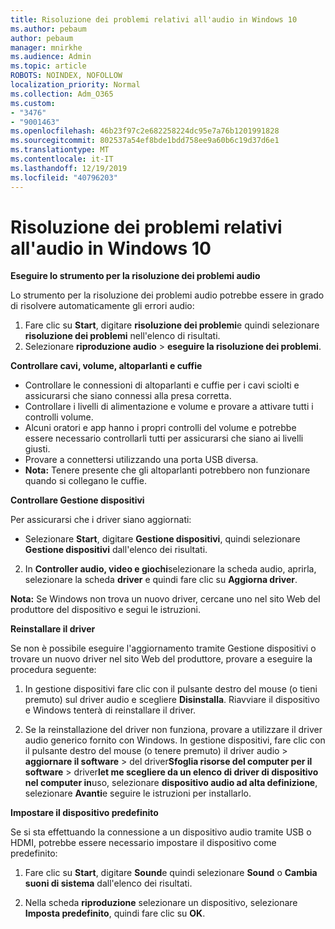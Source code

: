 ```yaml
---
title: Risoluzione dei problemi relativi all'audio in Windows 10
ms.author: pebaum
author: pebaum
manager: mnirkhe
ms.audience: Admin
ms.topic: article
ROBOTS: NOINDEX, NOFOLLOW
localization_priority: Normal
ms.collection: Adm_O365
ms.custom:
- "3476"
- "9001463"
ms.openlocfilehash: 46b23f97c2e682258224dc95e7a76b1201991828
ms.sourcegitcommit: 802537a54ef8bde1bdd758ee9a60b6c19d37d6e1
ms.translationtype: MT
ms.contentlocale: it-IT
ms.lasthandoff: 12/19/2019
ms.locfileid: "40796203"
---
```

# <a name="troubleshooting-audio-problems-in-windows-10"></a>Risoluzione dei problemi relativi all'audio in Windows 10

**Eseguire lo strumento per la risoluzione dei problemi audio**

Lo strumento per la risoluzione dei problemi audio potrebbe essere in grado di risolvere automaticamente gli errori audio: 

1. Fare clic su **Start**, digitare **risoluzione dei problemi**e quindi selezionare **risoluzione dei problemi** nell'elenco di risultati. 
2. Selezionare **riproduzione audio** > **eseguire la risoluzione dei problemi**.

**Controllare cavi, volume, altoparlanti e cuffie**

- Controllare le connessioni di altoparlanti e cuffie per i cavi sciolti e assicurarsi che siano connessi alla presa corretta.
- Controllare i livelli di alimentazione e volume e provare a attivare tutti i controlli volume.
- Alcuni oratori e app hanno i propri controlli del volume e potrebbe essere necessario controllarli tutti per assicurarsi che siano ai livelli giusti.
- Provare a connettersi utilizzando una porta USB diversa.
- **Nota:** Tenere presente che gli altoparlanti potrebbero non funzionare quando si collegano le cuffie.

**Controllare Gestione dispositivi**

Per assicurarsi che i driver siano aggiornati:

- Selezionare **Start**, digitare **Gestione dispositivi**, quindi selezionare **Gestione dispositivi** dall'elenco dei risultati.

2. In **Controller audio, video e giochi**selezionare la scheda audio, aprirla, selezionare la scheda **driver** e quindi fare clic su **Aggiorna driver**. 

**Nota:** Se Windows non trova un nuovo driver, cercane uno nel sito Web del produttore del dispositivo e segui le istruzioni.

**Reinstallare il driver**

Se non è possibile eseguire l'aggiornamento tramite Gestione dispositivi o trovare un nuovo driver nel sito Web del produttore, provare a eseguire la procedura seguente: 

1. In gestione dispositivi fare clic con il pulsante destro del mouse (o tieni premuto) sul driver audio e scegliere **Disinstalla**. Riavviare il dispositivo e Windows tenterà di reinstallare il driver.

2. Se la reinstallazione del driver non funziona, provare a utilizzare il driver audio generico fornito con Windows. In gestione dispositivi, fare clic con il pulsante destro del mouse (o tenere premuto) il driver audio > **aggiornare il software** > del driver**Sfoglia risorse del computer per il software** > driver**let me scegliere da un elenco di driver di dispositivo nel computer in**uso, selezionare **dispositivo audio ad alta definizione**, selezionare **Avanti**e seguire le istruzioni per installarlo.

**Impostare il dispositivo predefinito**

Se si sta effettuando la connessione a un dispositivo audio tramite USB o HDMI, potrebbe essere necessario impostare il dispositivo come predefinito: 

1. Fare clic su **Start**, digitare **Sound**e quindi selezionare **Sound** o **Cambia suoni di sistema** dall'elenco dei risultati.

2. Nella scheda **riproduzione** selezionare un dispositivo, selezionare **Imposta predefinito**, quindi fare clic su **OK**.

